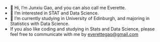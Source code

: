 - 👋 Hi, I’m Junxiu Gao, and you can also call me Everette.
- 👀 I’m interested in STAT and Data Science.
- 🌱 I’m currently studying in University of Edinburgh, and majoring in Statistics with Data Science.
- If you also like coding and studying in Stats and Data Science, please feel free to communicate with me by everettegao@gmail.com

<!---
Xiu8686/Xiu8686 is a ✨ special ✨ repository because its `README.md` (this file) appears on your GitHub profile.
You can click the Preview link to take a look at your changes.
--->
